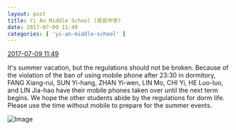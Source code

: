 ```yaml
---
layout: post
title: Yi An Middle School (易安中学)
date: 2017-07-09 11:49
categories: [ 'yi-an-middle-school' ]
---
```


<div class="weibo-info">
  <a href="http://weibo.com/6074218720/Fbz9o9w2A">2017-07-09 11:49</a>
</div>

It's summer vacation, but the regulations should not be broken. Because of the violation of the ban of using mobile phone after 23:30 in dormitory, FANG Xiang-rui, SUN Yi-hang, ZHAN Yi-wen, LIN Mo, CHI Yi, HE Luo-luo, and LIN Jia-hao have their mobile phones taken over until the next term begins. We hope the other students abide by the regulations for dorm life. Please use the time without mobile to prepare for the summer events.

<!-- more -->

![Image](http://wx1.sinaimg.cn/mw690/006D4NLGgy1fhdhnphyiqj30rs0kuq5p.jpg)
